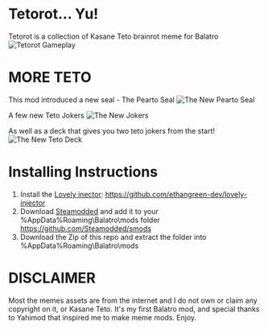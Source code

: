 # Tetorot... Yu!
Tetorot is a collection of Kasane Teto brainrot meme for Balatro
![Tetorot Gameplay](https://i.gyazo.com/ca11f69c42c59aaca293f1a4b315b334.gif)

# MORE TETO
This mod introduced a new seal - The Pearto Seal
![The New Pearto Seal](https://i.imgur.com/6F6iOoh.png)

A few new Teto Jokers
![The New Jokers](https://i.imgur.com/lZvRvg0.png)

As well as a deck that gives you two teto jokers from the start!
![The New Teto Deck](https://i.imgur.com/jVf8D7y.png)

# Installing Instructions
1) Install the [Lovely inector](https://github.com/ethangreen-dev/lovely-injector): https://github.com/ethangreen-dev/lovely-injector
2) Download [Steamodded](https://github.com/Steamodded/smods) and add it to your %AppData%Roaming\Balatro\mods folder https://github.com/Steamodded/smods
3) Download the Zip of this repo and extract the folder into %AppData%Roaming\Balatro\mods

# DISCLAIMER
Most the memes assets are from the internet and I do not own or claim any copyright on it, or Kasane Teto.
It's my first Balatro mod, and special thanks to Yahimod that inspired me to make meme mods.
Enjoy. 